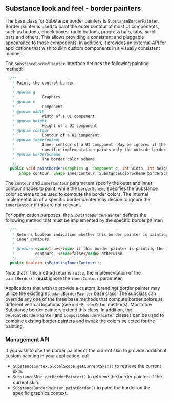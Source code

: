 ## Substance look and feel - border painters

The base class for Substance border painters is `SubstanceBorderPainter`. Border painter is used to paint the outer contour of most UI components, such as buttons, check boxes, radio buttons, progress bars, tabs, scroll bars and others. This allows providing a consistent and pluggable appearance to those components. In addition, it provides an external API for applications that wish to skin custom components in a visually consistent manner.

The `SubstanceBorderPainter` interface defines the following painting method:

```java
  /**
   * Paints the control border.
   *
   * @param g
   *            Graphics.
   * @param c
   *            Component.
   * @param width
   *            Width of a UI component.
   * @param height
   *            Height of a UI component.
   * @param contour
   *            Contour of a UI component.
   * @param innerContour
   *            Inner contour of a UI component. May be ignored if the
   *            specific implementation paints only the outside border.
   * @param borderScheme
   *            The border color scheme.
   */
  public void paintBorder(Graphics g, Component c, int width, int height,
      Shape contour, Shape innerContour, SubstanceColorScheme borderScheme);
```

The `contour` and `innerContour` parameters specify the outer and inner contour shapes to paint, while the `borderScheme` specifies the Substance color scheme to be used to compute the border colors. The internal implementation of a specific border painter may decide to ignore the `innerContour` if this are not relevant.

For optimization purposes, the `SubstanceBorderPainter` defines the following method that must be implemented by the specific border painter:

```java
  /**
   * Returns boolean indication whether this border painter is painting the
   * inner contours.
   *
   * @return <code>true</code> if this border painter is painting the inner
   *         contours, <code>false</code> otherwise.
   */
  public boolean isPaintingInnerContour();
```

Note that if this method returns `false`, the implementation of the `paintBorder()` **must** ignore the `innerContour` parameter.

Applications that wish to provide a custom (branding) border painter may utilize the existing `StandardBorderPainter` base class. The subclass can override any one of the three base methods that compute border colors at different vertical locations (see `get*BorderColor` methods). Most core Substance border painters extend this class. In addition, the `DelegateBorderPainter` and `CompositeBorderPainter` classes can be used to combine existing border painters and tweak the colors selected for the painting.

### Management API

If you wish to use the border painter of the current skin to provide additional custom painting in your application, call:

* `SubstanceCortex.GlobalScope.getCurrentSkin()`	to retrieve the current skin.
* `SubstanceSkin.getBorderPainter()` to retrieve the border painter of the current skin.
* `SubstanceBorderPainter.paintBorder()` to paint the border on the specific graphics context.
